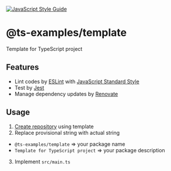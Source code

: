 [![JavaScript Style Guide](https://img.shields.io/badge/code_style-standard-brightgreen.svg)](https://standardjs.com)

# @ts-examples/template

Template for TypeScript project

## Features

- Lint codes by [ESLint](https://eslint.org/) with [JavaScript Standard Style](https://standardjs.com/)
- Test by [Jest](https://jestjs.io/)
- Manage dependency updates by [Renovate](https://renovatebot.com/)

## Usage

1. [Create repository](https://github.com/ts-examples/template/generate) using template
2. Replace provisional string with actual string
  - `@ts-examples/template` => your package name
  - `Template for TypeScript project` => your package description
3. Implement `src/main.ts`
